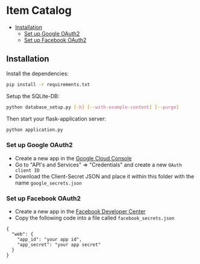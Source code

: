 # Item Catalog

<!-- MarkdownTOC levels="1" autolink=true autoanchor=false bracket="round" -->

- [Installation](#installation)
    - [Set up Google OAuth2](#set-up-google-oauth2)
    - [Set up Facebook OAuth2](#set-up-facebook-oauth2)

<!-- /MarkdownTOC -->

## Installation

Install the dependencies:

```sh
pip install -r requirements.txt
```

Setup the SQLite-DB:

```sh
python database_setup.py [-h] [--with-example-content] [--purge]
```

Then start your flask-application server:

```sh
python application.py
```

### Set up Google OAuth2

- Create a new app in the [Google Cloud Console](https://console.cloud.google.com/)
- Go to "API's and Services" => "Credentials" and create a new `OAuth client ID`
- Download the Client-Secret JSON and place it within this folder with the name `google_secrets.json`

### Set up Facebook OAuth2

- Create a new app in the [Facebook Developer Center](https://developers.facebook.com/apps)
- Copy the following code into a file called `facebook_secrets.json`

```
{
  "web": {
    "app_id": "your app id",
    "app_secret": "your app secret"
  }
}
```
